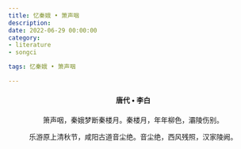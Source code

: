 ```yaml
---
title: 忆秦娥 • 箫声咽
description:
date: 2022-06-29 00:00:00
category:
- literature
- songci

tags: 忆秦娥 • 箫声咽

---
```


<div id="poem-author">
    唐代 • 李白
</div>
<div id="poem-body">
<p class="poem-paragraph">箫声咽，秦娥梦断秦楼月。秦楼月，年年柳色，灞陵伤别。</p>
<p class="poem-paragraph">乐游原上清秋节，咸阳古道音尘绝。音尘绝，西风残照，汉家陵阙。</p>

</div>

<style>

#poem-author {
    width: 100%;
    text-align: center;
    margin: 20px 0;
    font-weight: bold;
}
#poem-body {
    width: 100%;
    text-align: center;
}
.poem-paragraph {
    font-family: "仿宋"
}

</style>